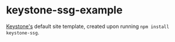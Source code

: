 # keystone-ssg-example
[Keystone's](https://github.com/CTNicholas/keystone-ssg#readme) default site template, created upon running `npm install keystone-ssg`.
